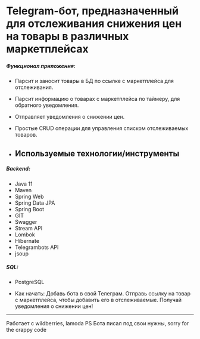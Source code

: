 # Telegram-бот, предназначенный для отслеживания снижения цен на товары в различных маркетплейсах


##### Функционал приложения:
- Парсит и заносит товары в БД по ссылке с маркетплейса для отслеживания.
- Парсит информацию о товарах с маркетплейса по таймеру, для обратного уведомления.
- Отправляет уведомления о снижении цен.
- Простые CRUD операции для управления списком отслеживаемых товаров.

- ## Используемые технологии/инструменты
##### Backend:
- Java 11
- Maven
- Spring Web
- Spring Data JPA
- Spring Boot
- GIT
- Swagger
- Stream API
- Lombok
- Hibernate
- Telegrambots API
- jsoup

##### SQL:
- PostgreSQL

- Как начать:
Добавь бота в свой Телеграм.
Отправь ссылку на товар с маркетплейса, чтобы добавить его в отслеживаемые.
Получай уведомления о снижении цен!
---
Работает с wildberries, lamoda
PS Бота писал под свои нужны, sorry for the crappy code
